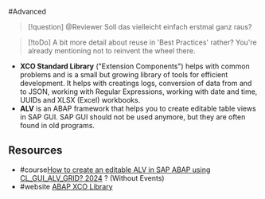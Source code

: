 #Advanced

> [!question] @Reviewer
> Soll das vielleicht einfach erstmal ganz raus?

> [!toDo] A bit more detail about reuse in 'Best Practices' rather?
> You're already mentioning not to reinvent the wheel there.

- **XCO Standard Library** ("Extension Components") helps with common problems and is a small but growing library of tools for efficient development. It helps with creatings logs, conversion of data from and to JSON, working with Regular Expressions, working with date and time, UUIDs and XLSX (Excel) workbooks.
- **ALV** is an ABAP framework that helps you to create editable table views in SAP GUI. SAP GUI  should not be used anymore, but they are often found in old programs.
## Resources
- #course[How to create an editable ALV in SAP ABAP using CL_GUI_ALV_GRID? 2024](https://www.youtube.com/watch?v=aIcLTuIZrSo) ? (Without Events)
- #website [ABAP XCO Library](https://help.sap.com/docs/sap-btp-abap-environment/abap-environment/overview-of-xco-modules?locale=en-US&version=LATEST)